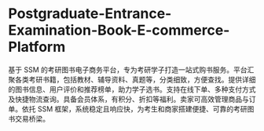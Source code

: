 # Postgraduate-Entrance-Examination-Book-E-commerce-Platform
基于 SSM 的考研图书电子商务平台，专为考研学子打造一站式购书服务。平台汇聚各类考研书籍，包括教材、辅导资料、真题等，分类细致，方便查找。提供详细的图书信息、用户评价和推荐榜单，助力学子选书。支持在线下单、多种支付方式及快捷物流查询。具备会员体系，有积分、折扣等福利。卖家可高效管理商品与订单。依托 SSM 框架，系统稳定且响应快，为考生和商家搭建便捷、可靠的考研图书交易桥梁。 
